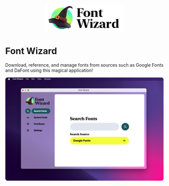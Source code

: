 <p align="center">
  <img width="250px" src="src/Images/LogoGreen.png">
</p>

# Font Wizard
Download, reference, and manage fonts from sources such as Google Fonts and DaFont using this magical application!

![image](resources/NewScreenshot.png)
